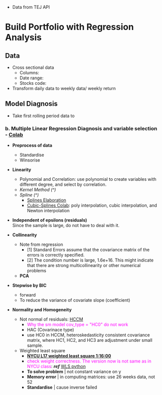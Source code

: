 - Data from TEJ API
# Build Portfolio with Regression Analysis
## Data
- Cross sectional data
    - Columns:
    - Date range:
    - Stocks code:
- Transform daily data to weekly data/ weekly return
## Model Diagnosis
- Take first rolling period data to 
### b. Multiple Linear Regression Diagnosis and variable selection - [Colab](https://colab.research.google.com/github/rafiag/DTI2020/blob/main/002a_Multi_Linear_Regression_(EN).ipynb#scrollTo=iVvGlw106ukZ)
- **Preprocess of data**
    - Standardise
    - Winsorise
    
- **Linearity**
    - Polynomial and Correlation: use polynomial to create variables with different degree, and select by correlation.
    - *Kernel Method (^)*
    - *Spline (^)*
        - [Splines Elaboration](https://zhuanlan.zhihu.com/p/34825299)
        - [Cubic-Splines Colab](https://colab.research.google.com/github/tgteacher/numerical-methods/blob/master/notebooks/Chapter3.ipynb#scrollTo=SLLvPEzPnYCr): poly interpolation, cubic interpolation, and Newton interpolation

- **Independent of epsilons (residuals)**\
    Since the sample is large, do not have to deal with it.

- **Collinearity**
    - Note from regression
        - [1] Standard Errors assume that the covariance matrix of the errors is correctly specified.
        - [2] The condition number is large, 1.6e+16. This might indicate that there are strong multicollinearity or other numerical problems
    - **PCA**

- **Stepwise by BIC**
    - forward
    - To reduce the variance of covariate slope (coefficient)

- **Normality and Homogeneity**
    - Not normal of residuals: [HCCM](https://jslsoc.sitehost.iu.edu/files_research/testing_tests/hccm/00TAS.pdf)
        - <font color=#FF00FF> Why the sm model cov_type = "HC0" do not work </font>
        - HAC (Covarinace type)
        - use HC0 in HCCM, heteroskedasticity consistent covariance matrix, where HC1, HC2, and HC3 are adjustment under small sample.
    - Weighted least square
        - [**NYCU L17 weighted least square 1:16:00**](https://www.youtube.com/watch?v=GAREvGsRjdo&list=PLj6E8qlqmkFu0cY9PfwoFq6SbuZ-M28JE&index=17)
        - <font color=#FF00FF> check weight correctness. The version now is not same as in NYCU class</font>:
         ***ref*** [WLS python](https://www.einblick.ai/python-code-examples/weighted-least-squares-regression-statsmodels/)
        - **To solve problem** | not constant variance on y 
        - **Memory error** | in computing matrices: use 26 weeks data, not 52
        - **Standardise**  | cause inverse failed